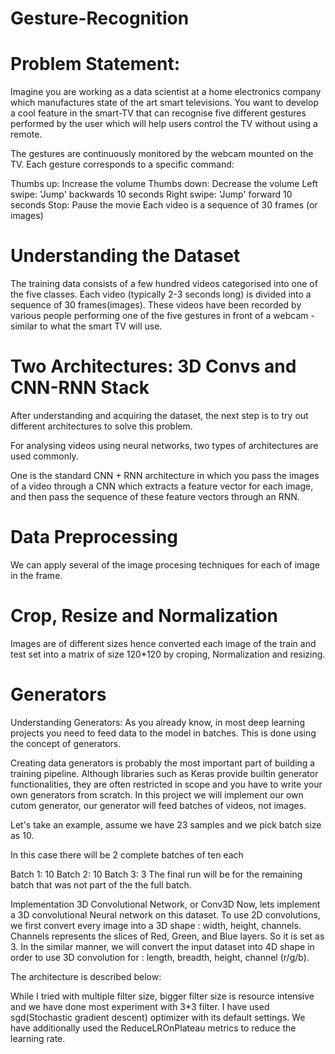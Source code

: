# Gesture-Recognition

# Problem Statement:
Imagine you are working as a data scientist at a home electronics company which manufactures state of the art smart televisions. You want to develop a cool feature in the smart-TV that can recognise five different gestures performed by the user which will help users control the TV without using a remote.

The gestures are continuously monitored by the webcam mounted on the TV. Each gesture corresponds to a specific command:

Thumbs up: Increase the volume
Thumbs down: Decrease the volume
Left swipe: 'Jump' backwards 10 seconds
Right swipe: 'Jump' forward 10 seconds
Stop: Pause the movie
Each video is a sequence of 30 frames (or images)

# Understanding the Dataset
The training data consists of a few hundred videos categorised into one of the five classes. Each video (typically 2-3 seconds long) is divided into a sequence of 30 frames(images). These videos have been recorded by various people performing one of the five gestures in front of a webcam - similar to what the smart TV will use.


# Two Architectures: 3D Convs and CNN-RNN Stack
After understanding and acquiring the dataset, the next step is to try out different architectures to solve this problem.

For analysing videos using neural networks, two types of architectures are used commonly.

One is the standard CNN + RNN architecture in which you pass the images of a video through a CNN which extracts a feature vector for each image, and then pass the sequence of these feature vectors through an RNN.


# Data Preprocessing
We can apply several of the image procesing techniques for each of image in the frame.

# Crop, Resize and Normalization
Images are of different sizes hence converted each image of the train and test set into a matrix of size 120*120 by croping, Normalization and resizing.

# Generators
Understanding Generators: As you already know, in most deep learning projects you need to feed data to the model in batches. This is done using the concept of generators.

Creating data generators is probably the most important part of building a training pipeline. Although libraries such as Keras provide builtin generator functionalities, they are often restricted in scope and you have to write your own generators from scratch. In this project we will implement our own cutom generator, our generator will feed batches of videos, not images.

Let's take an example, assume we have 23 samples and we pick batch size as 10.

In this case there will be 2 complete batches of ten each

Batch 1: 10
Batch 2: 10
Batch 3: 3
The final run will be for the remaining batch that was not part of the the full batch.


Implementation
3D Convolutional Network, or Conv3D
Now, lets implement a 3D convolutional Neural network on this dataset. To use 2D convolutions, we first convert every image into a 3D shape : width, height, channels. Channels represents the slices of Red, Green, and Blue layers. So it is set as 3. In the similar manner, we will convert the input dataset into 4D shape in order to use 3D convolution for : length, breadth, height, channel (r/g/b).

The architecture is described below:

While I tried with multiple filter size, bigger filter size is resource intensive and we have done most experiment with 3*3 filter. I have used sgd(Stochastic gradient descent) optimizer with its default settings. We have additionally used the ReduceLROnPlateau metrics to reduce the learning rate.

